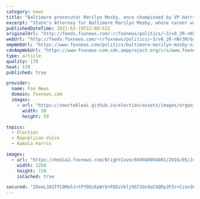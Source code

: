 ```yaml
---
category: news
title: "Baltimore prosecutor Marilyn Mosby, once championed by VP Harris, now target of federal investigation"
excerpt: "State's Attorney for Baltimore Marilyn Mosby, whose career was boosted by Vice President Kamala Harris, is now facing a federal investigation with a wide breadth of subpoenas."
publishedDateTime: 2021-03-19T22:08:52Z
originalUrl: "http://feeds.foxnews.com/~r/foxnews/politics/~3/v0_2R-nNr3M/baltimore-marilyn-mosby-nick-federal-investigation-kamala-harris"
webUrl: "http://feeds.foxnews.com/~r/foxnews/politics/~3/v0_2R-nNr3M/baltimore-marilyn-mosby-nick-federal-investigation-kamala-harris"
ampWebUrl: "https://www.foxnews.com/politics/baltimore-marilyn-mosby-nick-federal-investigation-kamala-harris.amp"
cdnAmpWebUrl: "https://www-foxnews-com.cdn.ampproject.org/c/s/www.foxnews.com/politics/baltimore-marilyn-mosby-nick-federal-investigation-kamala-harris.amp"
type: article
quality: 170
heat: 170
published: true

provider:
  name: Fox News
  domain: foxnews.com
  images:
    - url: "https://smartableai.github.io/election/assets/images/organizations/foxnews.com-50x50.jpg"
      width: 50
      height: 50

topics:
  - Election
  - Republican Voice
  - Kamala Harris

images:
  - url: "https://media2.foxnews.com/BrightCove/694940094001/2016/05/24/694940094001_4909632080001_a376b9cf-2e77-4305-9624-7e4df3ceef33.jpg"
    width: 1280
    height: 720
    isCached: true

secured: "2OxmL3XGTfCQMe5J+tPf0UzEpWrb+PQGzVklj9G73Gn9aCGQRpJFIr+CzavSQTkltluurST9JBfUByZfCjWQSoZkxlsY2R0AdVd19Ll+yv7vZq06BEFzpw/WS+FtVh+/LWBS/HZ4u6faGNbdXwU+ZULbXRxzRxTxkmzBsU96nSF4DXUS5DTlCwg/VT/CkaO8sPDPfpkBY7hkoxBpJroQx/X+S1JAYFwWHsYlpD++0rLzBjsm4Q+/hIZkMiZZDuU3SjpZ4rk935dPsoqxQRXBwcKID3cTJdrX0G1E5yd1UPBFWJ2/1hP18YNVmTs4FOu6NdPfFYpE5igplsZ/vJwln2JiJmnrCtkpE/ogXAARaRw=;1Zc046lLDzQA7J2J1tSL5A=="
---
```



